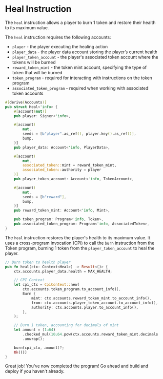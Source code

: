 # Heal Instruction

The `heal` instruction allows a player to burn 1 token and restore their health to its maximum value.

The `heal` instruction requires the following accounts:

- `player` - the player executing the healing action
- `player_data` - the player data account storing the player’s current health
- `player_token_account` - the player's associated token account where the tokens will be burned
- `reward_token_mint` - the token mint account, specifying the type of token that will be burned
- `token_program` - required for interacting with instructions on the token program
- `associated_token_program` - required when working with associated token accounts

```rust
#[derive(Accounts)]
pub struct Heal<'info> {
    #[account(mut)]
    pub player: Signer<'info>,

    #[account(
        mut,
        seeds = [b"player".as_ref(), player.key().as_ref()],
        bump,
    )]
    pub player_data: Account<'info, PlayerData>,

    #[account(
        mut,
        associated_token::mint = reward_token_mint,
        associated_token::authority = player
    )]
    pub player_token_account: Account<'info, TokenAccount>,

    #[account(
        mut,
        seeds = [b"reward"],
        bump,
    )]
    pub reward_token_mint: Account<'info, Mint>,

    pub token_program: Program<'info, Token>,
    pub associated_token_program: Program<'info, AssociatedToken>,
}
```

The `heal` instruction restores the player's health to its maximum value. It uses a cross-program invocation (CPI) to call the `burn` instruction from the Token program, burning 1 token from the `player_token_account` to heal the player.

```rust
// Burn token to health player
pub fn heal(ctx: Context<Heal>) -> Result<()> {
    ctx.accounts.player_data.health = MAX_HEALTH;

    // CPI Context
    let cpi_ctx = CpiContext::new(
        ctx.accounts.token_program.to_account_info(),
        Burn {
            mint: ctx.accounts.reward_token_mint.to_account_info(),
            from: ctx.accounts.player_token_account.to_account_info(),
            authority: ctx.accounts.player.to_account_info(),
        },
    );

    // Burn 1 token, accounting for decimals of mint
    let amount = (1u64)
        .checked_mul(10u64.pow(ctx.accounts.reward_token_mint.decimals as u32))
        .unwrap();

    burn(cpi_ctx, amount)?;
    Ok(())
}
```

Great job! You've now completed the program! Go ahead and build and deploy if you haven't already.
